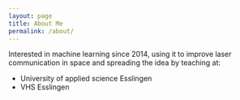 ```yaml
---
layout: page
title: About Me
permalink: /about/
---
```


Interested in machine learning since 2014, using it to improve laser communication in space and spreading the idea by teaching at:

- University of applied science Esslingen
- VHS Esslingen

